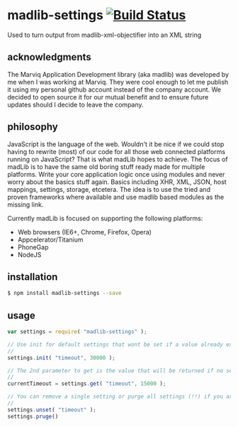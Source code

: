 # madlib-settings [![Build Status](https://travis-ci.org/Qwerios/madlib-settings.svg?branch=master)](https://travis-ci.org/Qwerios/madlib-settings)
Used to turn output from madlib-xml-objectifier into an XML string


## acknowledgments
The Marviq Application Development library (aka madlib) was developed by me when I was working at Marviq. They were cool enough to let me publish it using my personal github account instead of the company account. We decided to open source it for our mutual benefit and to ensure future updates should I decide to leave the company.


## philosophy
JavaScript is the language of the web. Wouldn't it be nice if we could stop having to rewrite (most) of our code for all those web connected platforms running on JavaScript? That is what madLib hopes to achieve. The focus of madLib is to have the same old boring stuff ready made for multiple platforms. Write your core application logic once using modules and never worry about the basics stuff again. Basics including XHR, XML, JSON, host mappings, settings, storage, etcetera. The idea is to use the tried and proven frameworks where available and use madlib based modules as the missing link.

Currently madLib is focused on supporting the following platforms:

* Web browsers (IE6+, Chrome, Firefox, Opera)
* Appcelerator/Titanium
* PhoneGap
* NodeJS


## installation
```bash
$ npm install madlib-settings --save
```

## usage
```javascript
var settings = require( "madlib-settings" );

// Use init for default settings that wont be set if a value already exists
//
settings.init( "timeout", 30000 );

// The 2nd parameter to get is the value that will be returned if no setting exists yet
//
currentTimeout = settings.get( "timeout", 15000 );

// You can remove a single setting or purge all settings (!!) if you are so inclined
//
settings.unset( "timeout" );
settings.pruge()
```